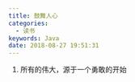 ```yaml
---
title: 鼓舞人心
categories:
  - 读书
keywords: Java
date: 2018-08-27 19:51:31
---
```






1.  所有的伟大，源于一个勇敢的开始




